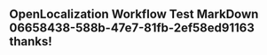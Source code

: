 <properties
ms.topic="hero-topic"
ms.test1="hero-topic"
ms.test2="test"/>

## OpenLocalization Workflow Test MarkDown 06658438-588b-47e7-81fb-2ef58ed91163 thanks!
